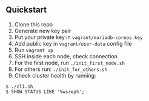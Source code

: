 ## Quickstart


1. Clone this repo
2. Generate new key pair
4. Put your private key in `vagrant/mariadb-coreos.key`
4. Add public key in `vagrant/user-data` config file
5. Run `vagrant up`
6. SSH inside each node, check connection
7. For the first node, run `./init_first_node.sh`
8. For others run: `./init_for_others.sh`
9. Check cluster health by running:

```
$ ./cli.sh
$ SHOW STATUS LIKE '%wsrep%';
```
